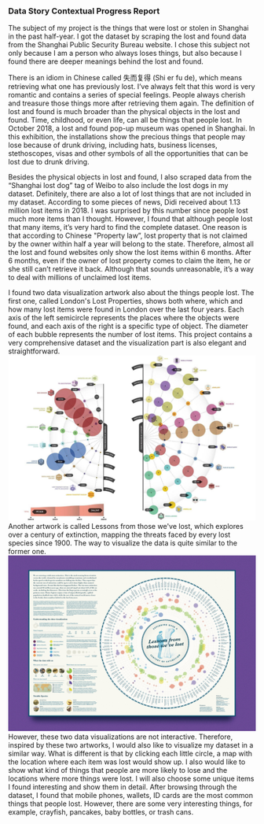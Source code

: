 ### Data Story Contextual Progress Report
The subject of my project is the things that were lost or stolen in Shanghai in the past half-year. I got the dataset by scraping the lost and found data from the Shanghai Public Security Bureau website. I chose this subject not only because I am a person who always loses things, but also because I found there are deeper meanings behind the lost and found.

There is an idiom in Chinese called 失而复得 (Shi er fu de), which means retrieving what one has previously lost. I’ve always felt that this word is very romantic and contains a series of special feelings. People always cherish and treasure those things more after retrieving them again.
The definition of lost and found is much broader than the physical objects in the lost and found. Time, childhood, or even life, can all be things that people lost. In October 2018, a lost and found pop-up museum was opened in Shanghai. In this exhibition, the installations show the precious things that people may lose because of drunk driving, including hats, business licenses, stethoscopes, visas and other symbols of all the opportunities that can be lost due to drunk driving.

Besides the physical objects in lost and found, I also scraped data from the “Shanghai lost dog” tag of Weibo to also include the lost dogs in my dataset. Definitely, there are also a lot of lost things that are not included in my dataset. According to some pieces of news, Didi received about 1.13 million lost items in 2018. I was surprised by this number since people lost much more items than I thought. However, I found that although people lost that many items, it’s very hard to find the complete dataset. One reason is that according to Chinese "Property law”, lost property that is not claimed by the owner within half a year will belong to the state. Therefore, almost all the lost and found websites only show the lost items within 6 months. After 6 months, even if the owner of lost property comes to claim the item, he or she still can’t retrieve it back. Although that sounds unreasonable, it’s a way to deal with millions of unclaimed lost items.

I found two data visualization artwork also about the things people lost. The first one, called London's Lost Properties, shows both where, which and how many lost items were found in London over the last four years. Each axis of the left semicircle represents the places where the objects were found, and each axis of the right is a specific type of object. The diameter of each bubble represents the number of lost items. This project contains a very comprehensive dataset and the visualization part is also elegant and straightforward.
![London's Lost Properties](London.jpg)
Another artwork is called Lessons from those we've lost, which explores over a century of extinction, mapping the threats faced by every lost species since 1900. The way to visualize the data is quite similar to the former one.
![Lessons from those we've lost](extinct.jpg)
However, these two data visualizations are not interactive. Therefore, inspired by these two artworks, I would also like to visualize my dataset in a similar way. What is different is that by clicking each little circle, a map with the location where each item was lost would show up. I also would like to show what kind of things that people are more likely to lose and the locations where more things were lost. I will also choose some unique items I found interesting and show them in detail. After browsing through the dataset, I found that mobile phones, wallets, ID cards are the most common things that people lost. However, there are some very interesting things, for example, crayfish, pancakes, baby bottles, or trash cans.
